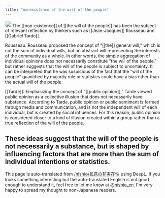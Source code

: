 ```yaml
---
title: "nonexistence of the will of the people"
---
```


<img src='https://scrapbox.io/api/pages/nishio-en/gpt/icon' alt='gpt.icon' height="19.5"/>
The [[non-existence]] of [[the will of the people]] has been the subject of relevant reflection by thinkers such as [[Jean-Jacques]] Rousseau and [[Gabriel Tardo]].

Rousseau: Rousseau proposed the concept of "[[the]] general will," which is not the sum of individual wills, but an abstract will representing the interests of the community as a whole. In other words, the simple aggregation of individual opinions does not necessarily constitute "the will of the people," but rather suggests that the will of the people is subject to uncertainty. It can be interpreted that he was suspicious of the fact that the "will of the people" quantified by majority rule or statistics could have a bias other than the actual will of the people.

[[Tarde]]: Emphasizing the concept of "[[public opinion]]," Tarde viewed public opinion as a collective illusion that does not necessarily have substance. According to Tarde, public opinion or public sentiment is formed through media and communication, and is not the independent will of each individual, but is created by social influences. For this reason, public opinion is considered closer to a kind of illusion created within a group rather than a true reflection of the will of the people.

These ideas suggest that the will of the people is not necessarily a substance, but is shaped by influencing factors that are more than the sum of individual intentions or statistics.
---
This page is auto-translated from [/nishio/民意の非実在性](https://scrapbox.io/nishio/民意の非実在性) using DeepL. If you looks something interesting but the auto-translated English is not good enough to understand it, feel free to let me know at [@nishio_en](https://twitter.com/nishio_en). I'm very happy to spread my thought to non-Japanese readers.